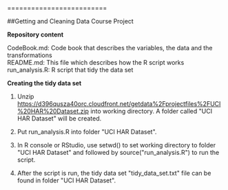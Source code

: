 
=========================

##Getting and Cleaning Data Course Project

**Repository content**  

CodeBook.md: Code book that describes the variables, the data and the transformations  
README.md: This file which describes how the R script works  
run_analysis.R: R script that tidy the data set

**Creating the tidy data set**  

1. Unzip https://d396qusza40orc.cloudfront.net/getdata%2Fprojectfiles%2FUCI%20HAR%20Dataset.zip into working directory. A folder called "UCI HAR Dataset" will be created.

2. Put run_analysis.R into folder "UCI HAR Dataset".

3. In R console or RStudio, use setwd() to set working directory to folder "UCI HAR Dataset" and followed by source("run_analysis.R") to run the script.

4. After the script is run, the tidy data set "tidy_data_set.txt" file can be found in folder "UCI HAR Dataset".